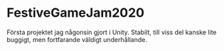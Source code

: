 # FestiveGameJam2020

Första projektet jag någonsin gjort i Unity. Stabilt, till viss del kanske lite buggigt, men fortfarande väldigt underhållande. 
